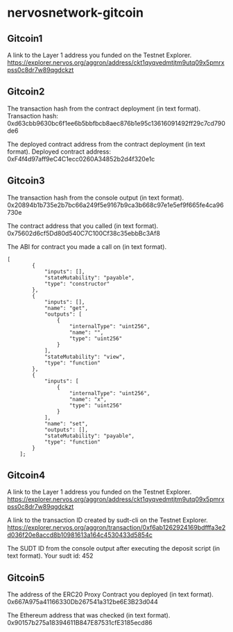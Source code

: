 # nervosnetwork-gitcoin

## Gitcoin1

A link to the Layer 1 address you funded on the Testnet Explorer.
https://explorer.nervos.org/aggron/address/ckt1qyqvedmtjtm9utq09x5pmrxpss0c8dr7w89qgdckzt

## Gitcoin2

The transaction hash from the contract deployment (in text format).
Transaction hash: 0xd63cbb9630bc6f1ee6b5bbfbcb8aec876b1e95c13616091492ff29c7cd790de6

The deployed contract address from the contract deployment (in text format).
Deployed contract address: 0xF4f4d97aff9eC4C1ecc0260A34852b2d4f320e1c


## Gitcoin3

The transaction hash from the console output (in text format).
0x20894b1b735e2b7bc66a249f5e9167b9ca3b668c97e1e5ef9f665fe4ca96730e

The contract address that you called (in text format).
0x75602d6cf5Dd80d540C7C100Cf38c35ebbBc3Af8

The ABI for contract you made a call on (in text format).
```
[
        {
            "inputs": [],
            "stateMutability": "payable",
            "type": "constructor"
        },
        {
            "inputs": [],
            "name": "get",
            "outputs": [
                {
                    "internalType": "uint256",
                    "name": "",
                    "type": "uint256"
                }
            ],
            "stateMutability": "view",
            "type": "function"
        },
        {
            "inputs": [
                {
                    "internalType": "uint256",
                    "name": "x",
                    "type": "uint256"
                }
            ],
            "name": "set",
            "outputs": [],
            "stateMutability": "payable",
            "type": "function"
        }
    ];
```


## Gitcoin4

A link to the Layer 1 address you funded on the Testnet Explorer.
https://explorer.nervos.org/aggron/address/ckt1qyqvedmtjtm9utq09x5pmrxpss0c8dr7w89qgdckzt

A link to the transaction ID created by sudt-cli on the Testnet Explorer.
https://explorer.nervos.org/aggron/transaction/0xf6ab1262924169bdfffa3e2d036f20e8accd8b10981613a164c4530433d5854c

The SUDT ID from the console output after executing the deposit script (in text format).
Your sudt id: 452


## Gitcoin5

The address of the ERC20 Proxy Contract you deployed (in text format).
0x667A975a41166330Db267541a312be6E3B23d044

The Ethereum address that was checked (in text format).
0x90157b275a18394611B847E87531cfE3185ecd86